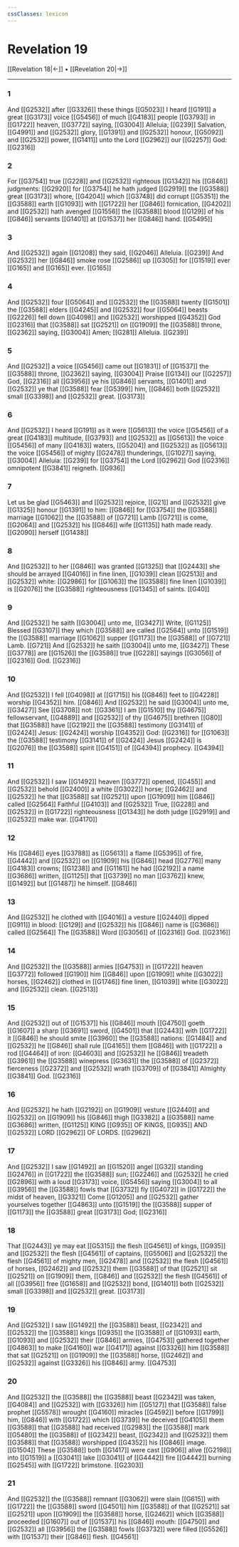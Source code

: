 ```yaml
---
cssClasses: lexicon
---
```

# Revelation 19

[[Revelation 18|←]] • [[Revelation 20|→]]

---

### 1
And [[G2532]] after [[G3326]] these things [[G5023]] I heard [[G191]] a great [[G3173]] voice [[G5456]] of much [[G4183]] people [[G3793]] in [[G1722]] heaven, [[G3772]] saying, [[G3004]] Alleluia; [[G239]] Salvation, [[G4991]] and [[G2532]] glory, [[G1391]] and [[G2532]] honour, [[G5092]] and [[G2532]] power, [[G1411]] unto the Lord [[G2962]] our [[G2257]] God: [[G2316]]

### 2
For [[G3754]] true [[G228]] and [[G2532]] righteous [[G1342]] his [[G846]] judgments: [[G2920]] for [[G3754]] he hath judged [[G2919]] the [[G3588]] great [[G3173]] whore, [[G4204]] which [[G3748]] did corrupt [[G5351]] the [[G3588]] earth [[G1093]] with [[G1722]] her [[G846]] fornication, [[G4202]] and [[G2532]] hath avenged [[G1556]] the [[G3588]] blood [[G129]] of his [[G846]] servants [[G1401]] at [[G1537]] her [[G846]] hand. [[G5495]]

### 3
And [[G2532]] again [[G1208]] they said, [[G2046]] Alleluia. [[G239]] And [[G2532]] her [[G846]] smoke rose [[G2586]] up [[G305]] for [[G1519]] ever [[G165]] and [[G165]] ever. [[G165]]

### 4
And [[G2532]] four [[G5064]] and [[G2532]] the [[G3588]] twenty [[G1501]] the [[G3588]] elders [[G4245]] and [[G2532]] four [[G5064]] beasts [[G2226]] fell down [[G4098]] and [[G2532]] worshipped [[G4352]] God [[G2316]] that [[G3588]] sat [[G2521]] on [[G1909]] the [[G3588]] throne, [[G2362]] saying, [[G3004]] Amen; [[G281]] Alleluia. [[G239]]

### 5
And [[G2532]] a voice [[G5456]] came out [[G1831]] of [[G1537]] the [[G3588]] throne, [[G2362]] saying, [[G3004]] Praise [[G134]] our [[G2257]] God, [[G2316]] all [[G3956]] ye his [[G846]] servants, [[G1401]] and [[G2532]] ye that [[G3588]] fear [[G5399]] him, [[G846]] both [[G2532]] small [[G3398]] and [[G2532]] great. [[G3173]]

### 6
And [[G2532]] I heard [[G191]] as it were [[G5613]] the voice [[G5456]] of a great [[G4183]] multitude, [[G3793]] and [[G2532]] as [[G5613]] the voice [[G5456]] of many [[G4183]] waters, [[G5204]] and [[G2532]] as [[G5613]] the voice [[G5456]] of mighty [[G2478]] thunderings, [[G1027]] saying, [[G3004]] Alleluia: [[G239]] for [[G3754]] the Lord [[G2962]] God [[G2316]] omnipotent [[G3841]] reigneth. [[G936]]

### 7
Let us be glad [[G5463]] and [[G2532]] rejoice, [[G21]] and [[G2532]] give [[G1325]] honour [[G1391]] to him: [[G846]] for [[G3754]] the [[G3588]] marriage [[G1062]] the [[G3588]] of [[G721]] Lamb [[G721]] is come, [[G2064]] and [[G2532]] his [[G846]] wife [[G1135]] hath made ready. [[G2090]] herself [[G1438]]

### 8
And [[G2532]] to her [[G846]] was granted [[G1325]] that [[G2443]] she should be arrayed [[G4016]] in fine linen, [[G1039]] clean [[G2513]] and [[G2532]] white: [[G2986]] for [[G1063]] the [[G3588]] fine linen [[G1039]] is [[G2076]] the [[G3588]] righteousness [[G1345]] of saints. [[G40]]

### 9
And [[G2532]] he saith [[G3004]] unto me, [[G3427]] Write, [[G1125]] Blessed [[G3107]] they which [[G3588]] are called [[G2564]] unto [[G1519]] the [[G3588]] marriage [[G1062]] supper [[G1173]] the [[G3588]] of [[G721]] Lamb. [[G721]] And [[G2532]] he saith [[G3004]] unto me, [[G3427]] These [[G3778]] are [[G1526]] the [[G3588]] true [[G228]] sayings [[G3056]] of [[G2316]] God. [[G2316]]

### 10
And [[G2532]] I fell [[G4098]] at [[G1715]] his [[G846]] feet to [[G4228]] worship [[G4352]] him. [[G846]] And [[G2532]] he said [[G3004]] unto me, [[G3427]] See [[G3708]] not: [[G3361]] I am [[G1510]] thy [[G4675]] fellowservant, [[G4889]] and [[G2532]] of thy [[G4675]] brethren [[G80]] that [[G3588]] have [[G2192]] the [[G3588]] testimony [[G3141]] of [[G2424]] Jesus: [[G2424]] worship [[G4352]] God: [[G2316]] for [[G1063]] the [[G3588]] testimony [[G3141]] of [[G2424]] Jesus [[G2424]] is [[G2076]] the [[G3588]] spirit [[G4151]] of [[G4394]] prophecy. [[G4394]]

### 11
And [[G2532]] I saw [[G1492]] heaven [[G3772]] opened, [[G455]] and [[G2532]] behold [[G2400]] a white [[G3022]] horse; [[G2462]] and [[G2532]] he that [[G3588]] sat [[G2521]] upon [[G1909]] him [[G846]] called [[G2564]] Faithful [[G4103]] and [[G2532]] True, [[G228]] and [[G2532]] in [[G1722]] righteousness [[G1343]] he doth judge [[G2919]] and [[G2532]] make war. [[G4170]]

### 12
His [[G846]] eyes [[G3788]] as [[G5613]] a flame [[G5395]] of fire, [[G4442]] and [[G2532]] on [[G1909]] his [[G846]] head [[G2776]] many [[G4183]] crowns; [[G1238]] and [[G1161]] he had [[G2192]] a name [[G3686]] written, [[G1125]] that [[G3739]] no man [[G3762]] knew, [[G1492]] but [[G1487]] he himself. [[G846]]

### 13
And [[G2532]] he clothed with [[G4016]] a vesture [[G2440]] dipped [[G911]] in blood: [[G129]] and [[G2532]] his [[G846]] name is [[G3686]] called [[G2564]] The [[G3588]] Word [[G3056]] of [[G2316]] God. [[G2316]]

### 14
And [[G2532]] the [[G3588]] armies [[G4753]] in [[G1722]] heaven [[G3772]] followed [[G190]] him [[G846]] upon [[G1909]] white [[G3022]] horses, [[G2462]] clothed in [[G1746]] fine linen, [[G1039]] white [[G3022]] and [[G2532]] clean. [[G2513]]

### 15
And [[G2532]] out of [[G1537]] his [[G846]] mouth [[G4750]] goeth [[G1607]] a sharp [[G3691]] sword, [[G4501]] that [[G2443]] with [[G1722]] it [[G846]] he should smite [[G3960]] the [[G3588]] nations: [[G1484]] and [[G2532]] he [[G846]] shall rule [[G4165]] them [[G846]] with [[G1722]] a rod [[G4464]] of iron: [[G4603]] and [[G2532]] he [[G846]] treadeth [[G3961]] the [[G3588]] winepress [[G3631]] the [[G3588]] of [[G2372]] fierceness [[G2372]] and [[G2532]] wrath [[G3709]] of [[G3841]] Almighty [[G3841]] God. [[G2316]]

### 16
And [[G2532]] he hath [[G2192]] on [[G1909]] vesture [[G2440]] and [[G2532]] on [[G1909]] his [[G846]] thigh [[G3382]] a [[G3588]] name [[G3686]] written, [[G1125]] KING [[G935]] OF KINGS, [[G935]] AND [[G2532]] LORD [[G2962]] OF LORDS. [[G2962]]

### 17
And [[G2532]] I saw [[G1492]] an [[G1520]] angel [[G32]] standing [[G2476]] in [[G1722]] the [[G3588]] sun; [[G2246]] and [[G2532]] he cried [[G2896]] with a loud [[G3173]] voice, [[G5456]] saying [[G3004]] to all [[G3956]] the [[G3588]] fowls that [[G3732]] fly [[G4072]] in [[G1722]] the midst of heaven, [[G3321]] Come [[G1205]] and [[G2532]] gather yourselves together [[G4863]] unto [[G1519]] the [[G3588]] supper of [[G1173]] the [[G3588]] great [[G3173]] God; [[G2316]]

### 18
That [[G2443]] ye may eat [[G5315]] the flesh [[G4561]] of kings, [[G935]] and [[G2532]] the flesh [[G4561]] of captains, [[G5506]] and [[G2532]] the flesh [[G4561]] of mighty men, [[G2478]] and [[G2532]] the flesh [[G4561]] of horses, [[G2462]] and [[G2532]] them [[G3588]] of that [[G2521]] sit [[G2521]] on [[G1909]] them, [[G846]] and [[G2532]] the flesh [[G4561]] of all [[G3956]] free [[G1658]] and [[G2532]] bond, [[G1401]] both [[G2532]] small [[G3398]] and [[G2532]] great. [[G3173]]

### 19
And [[G2532]] I saw [[G1492]] the [[G3588]] beast, [[G2342]] and [[G2532]] the [[G3588]] kings [[G935]] the [[G3588]] of [[G1093]] earth, [[G1093]] and [[G2532]] their [[G846]] armies, [[G4753]] gathered together [[G4863]] to make [[G4160]] war [[G4171]] against [[G3326]] him [[G3588]] that sat [[G2521]] on [[G1909]] the [[G3588]] horse, [[G2462]] and [[G2532]] against [[G3326]] his [[G846]] army. [[G4753]]

### 20
And [[G2532]] the [[G3588]] the [[G3588]] beast [[G2342]] was taken, [[G4084]] and [[G2532]] with [[G3326]] him [[G5127]] that [[G3588]] false prophet [[G5578]] wrought [[G4160]] miracles [[G4592]] before [[G1799]] him, [[G846]] with [[G1722]] which [[G3739]] he deceived [[G4105]] them [[G3588]] that [[G3588]] had received [[G2983]] the [[G3588]] mark [[G5480]] the [[G3588]] of [[G2342]] beast, [[G2342]] and [[G2532]] them [[G3588]] that [[G3588]] worshipped [[G4352]] his [[G846]] image. [[G1504]] These [[G3588]] both [[G1417]] were cast [[G906]] alive [[G2198]] into [[G1519]] a [[G3041]] lake [[G3041]] of [[G4442]] fire [[G4442]] burning [[G2545]] with [[G1722]] brimstone. [[G2303]]

### 21
And [[G2532]] the [[G3588]] remnant [[G3062]] were slain [[G615]] with [[G1722]] the [[G3588]] sword [[G4501]] him [[G3588]] of that [[G2521]] sat [[G2521]] upon [[G1909]] the [[G3588]] horse, [[G2462]] which [[G3588]] proceeded [[G1607]] out of [[G1537]] his [[G846]] mouth: [[G4750]] and [[G2532]] all [[G3956]] the [[G3588]] fowls [[G3732]] were filled [[G5526]] with [[G1537]] their [[G846]] flesh. [[G4561]]